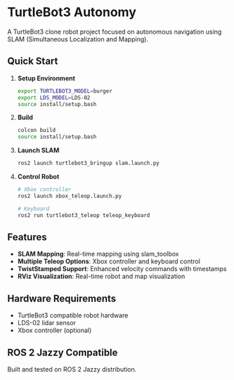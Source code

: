 # TurtleBot3 Autonomy

A TurtleBot3 clone robot project focused on autonomous navigation using SLAM (Simultaneous Localization and Mapping).

## Quick Start

1. **Setup Environment**
   ```bash
   export TURTLEBOT3_MODEL=burger
   export LDS_MODEL=LDS-02
   source install/setup.bash
   ```

2. **Build**
   ```bash
   colcon build
   source install/setup.bash
   ```

3. **Launch SLAM**
   ```bash
   ros2 launch turtlebot3_bringup slam.launch.py
   ```

4. **Control Robot**
   ```bash
   # Xbox controller
   ros2 launch xbox_teleop.launch.py
   
   # Keyboard
   ros2 run turtlebot3_teleop teleop_keyboard
   ```

## Features

- **SLAM Mapping**: Real-time mapping using slam_toolbox
- **Multiple Teleop Options**: Xbox controller and keyboard control
- **TwistStamped Support**: Enhanced velocity commands with timestamps
- **RViz Visualization**: Real-time robot and map visualization

## Hardware Requirements

- TurtleBot3 compatible robot hardware
- LDS-02 lidar sensor
- Xbox controller (optional)

## ROS 2 Jazzy Compatible

Built and tested on ROS 2 Jazzy distribution. 
